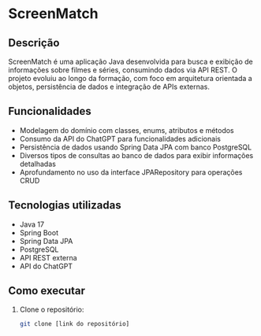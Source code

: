 # ScreenMatch

## Descrição

ScreenMatch é uma aplicação Java desenvolvida para busca e exibição de informações sobre filmes e séries, consumindo dados via API REST. O projeto evoluiu ao longo da formação, com foco em arquitetura orientada a objetos, persistência de dados e integração de APIs externas.

## Funcionalidades

- Modelagem do domínio com classes, enums, atributos e métodos
- Consumo da API do ChatGPT para funcionalidades adicionais
- Persistência de dados usando Spring Data JPA com banco PostgreSQL
- Diversos tipos de consultas ao banco de dados para exibir informações detalhadas
- Aprofundamento no uso da interface JPARepository para operações CRUD

## Tecnologias utilizadas

- Java 17  
- Spring Boot  
- Spring Data JPA  
- PostgreSQL  
- API REST externa  
- API do ChatGPT  

## Como executar

1. Clone o repositório:  
   ```bash
   git clone [link do repositório]
